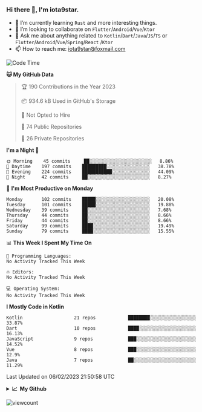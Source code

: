 ### Hi there 👋, I'm iota9star.

- 🌱 I’m currently learning `Rust` and more interesting things.
- 👯 I’m looking to collaborate on `Flutter`/`Android`/`Vue`/`Ktor`
- 💬 Ask me about anything related to `Kotlin`/`Dart`/`Java`/`JS`/`TS` or `Flutter`/`Android`/`Vue`/`Spring`/`React`
  /`Ktor`
- 📫 How to reach me: [iota9star@foxmail.com](iota9star@foxmail.com)



<!--START_SECTION:waka-->
![Code Time](http://img.shields.io/badge/Code%20Time-3%2C090%20hrs%2054%20mins-blue)

**🐱 My GitHub Data** 

> 🏆 190 Contributions in the Year 2023
 > 
> 📦 934.6 kB Used in GitHub's Storage 
 > 
> 🚫 Not Opted to Hire
 > 
> 📜 74 Public Repositories 
 > 
> 🔑 26 Private Repositories  
 > 
**I'm a Night 🦉** 

```text
🌞 Morning    45 commits     ██░░░░░░░░░░░░░░░░░░░░░░░   8.86% 
🌆 Daytime    197 commits    █████████░░░░░░░░░░░░░░░░   38.78% 
🌃 Evening    224 commits    ███████████░░░░░░░░░░░░░░   44.09% 
🌙 Night      42 commits     ██░░░░░░░░░░░░░░░░░░░░░░░   8.27%

```
📅 **I'm Most Productive on Monday** 

```text
Monday       102 commits    █████░░░░░░░░░░░░░░░░░░░░   20.08% 
Tuesday      101 commits    █████░░░░░░░░░░░░░░░░░░░░   19.88% 
Wednesday    39 commits     ██░░░░░░░░░░░░░░░░░░░░░░░   7.68% 
Thursday     44 commits     ██░░░░░░░░░░░░░░░░░░░░░░░   8.66% 
Friday       44 commits     ██░░░░░░░░░░░░░░░░░░░░░░░   8.66% 
Saturday     99 commits     ████░░░░░░░░░░░░░░░░░░░░░   19.49% 
Sunday       79 commits     ████░░░░░░░░░░░░░░░░░░░░░   15.55%

```


📊 **This Week I Spent My Time On** 

```text
💬 Programming Languages: 
No Activity Tracked This Week

🔥 Editors: 
No Activity Tracked This Week

💻 Operating System: 
No Activity Tracked This Week

```

**I Mostly Code in Kotlin** 

```text
Kotlin                   21 repos            ████████░░░░░░░░░░░░░░░░░   33.87% 
Dart                     10 repos            ████░░░░░░░░░░░░░░░░░░░░░   16.13% 
JavaScript               9 repos             ███░░░░░░░░░░░░░░░░░░░░░░   14.52% 
Vue                      8 repos             ███░░░░░░░░░░░░░░░░░░░░░░   12.9% 
Java                     7 repos             ██░░░░░░░░░░░░░░░░░░░░░░░   11.29%

```



 Last Updated on 06/02/2023 21:50:58 UTC
<!--END_SECTION:waka-->

<details>
  <summary><b>📈&nbsp;&nbsp;My Github</b></summary>
  <br>
  <img src='https://github-profile-trophy.vercel.app/?username=iota9star'>
  <img src='https://bad-apple-github-readme.vercel.app/api?show_bg=1&username=iota9star&hide_title=true'>
  <img src='http://cr-skills-chart-widget.azurewebsites.net/api/api?username=iota9star'>
</details>


![viewcount](https://count.getloli.com/get/@iota9star?theme=rule34)
